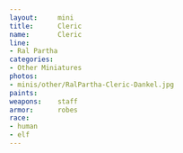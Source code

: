 ```yaml
---
layout:     mini
title:      Cleric
name:       Cleric
line:       
- Ral Partha
categories:
- Other Miniatures
photos:
- minis/other/RalPartha-Cleric-Dankel.jpg
paints:
weapons:    staff
armor:      robes
race:       
- human
- elf
---
```


